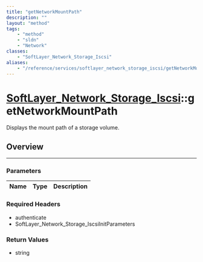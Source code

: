 ```yaml
---
title: "getNetworkMountPath"
description: ""
layout: "method"
tags:
    - "method"
    - "sldn"
    - "Network"
classes:
    - "SoftLayer_Network_Storage_Iscsi"
aliases:
    - "/reference/services/softlayer_network_storage_iscsi/getNetworkMountPath"
---
```

# [SoftLayer_Network_Storage_Iscsi](/reference/services/SoftLayer_Network_Storage_Iscsi)::getNetworkMountPath


Displays the mount path of a storage volume.


## Overview 


-----

### Parameters 
|Name | Type | Description |
| --- | --- | --- |


### Required Headers
* authenticate
* SoftLayer_Network_Storage_IscsiInitParameters


### Return Values
* string





